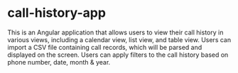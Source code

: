 # call-history-app
This is an Angular application that allows users to view their call history in various views, including a calendar view, list view, and table view. Users can import a CSV file containing call records, which will be parsed and displayed on the screen. Users can apply filters to the call history based on phone number, date, month &amp; year.
